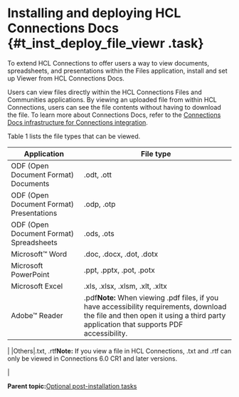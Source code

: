 # Installing and deploying HCL Connections Docs {#t_inst_deploy_file_viewr .task}

To extend HCL Connections to offer users a way to view documents, spreadsheets, and presentations within the Files application, install and set up Viewer from HCL Connections Docs.

Users can view files directly within the HCL Connections Files and Communities applications. By viewing an uploaded file from within HCL Connections, users can see the file contents without having to download the file. To learn more about Connections Docs, refer to the [Connections Docs infrastructure for Connections integration](https://help.hcltechsw.com/docs/onprem_2.0/2.0_CR3_install_guide/guide/text/docs_infrastructure_connections.html).

Table 1 lists the file types that can be viewed.

|Application|File type|
|-----------|---------|
|ODF \(Open Document Format\) Documents|.odt, .ott|
|ODF \(Open Document Format\) Presentations|.odp, .otp|
|ODF \(Open Document Format\) Spreadsheets|.ods, .ots|
|Microsoft™ Word|.doc, .docx, .dot, .dotx|
|Microsoft PowerPoint|.ppt, .pptx, .pot, .potx|
|Microsoft Excel|.xls, .xlsx, .xlsm, .xlt, .xltx|
|Adobe™ Reader|.pdf**Note:** When viewing .pdf files, if you have accessibility requirements, download the file and then open it using a third party application that supports PDF accessibility.

|
|Others|.txt, .rtf**Note:** If you view a file in HCL Connections, .txt and .rtf can only be viewed in Connections 6.0 CR1 and later versions.

|

**Parent topic:**[Optional post-installation tasks](../install/c_optional_post-install_tasks.md)

